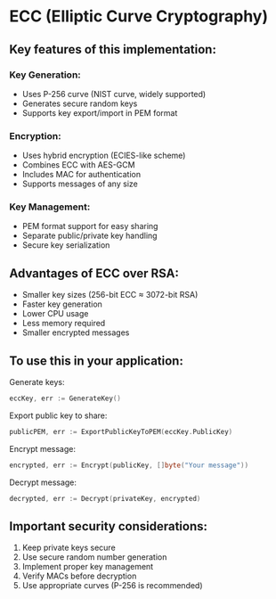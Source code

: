 # ECC (Elliptic Curve Cryptography)

## Key features of this implementation:

### Key Generation:

* Uses P-256 curve (NIST curve, widely supported)
* Generates secure random keys
* Supports key export/import in PEM format

### Encryption:

* Uses hybrid encryption (ECIES-like scheme)
* Combines ECC with AES-GCM
* Includes MAC for authentication
* Supports messages of any size

### Key Management:

* PEM format support for easy sharing
* Separate public/private key handling
* Secure key serialization

## Advantages of ECC over RSA:

* Smaller key sizes (256-bit ECC ≈ 3072-bit RSA)
* Faster key generation
* Lower CPU usage
* Less memory required
* Smaller encrypted messages

## To use this in your application:

Generate keys:

```go
eccKey, err := GenerateKey()
```

Export public key to share:

```go
publicPEM, err := ExportPublicKeyToPEM(eccKey.PublicKey)
```

Encrypt message:

```go
encrypted, err := Encrypt(publicKey, []byte("Your message"))
```

Decrypt message:

```go
decrypted, err := Decrypt(privateKey, encrypted)
```

## Important security considerations:

1. Keep private keys secure
2. Use secure random number generation
3. Implement proper key management
4. Verify MACs before decryption
5. Use appropriate curves (P-256 is recommended)